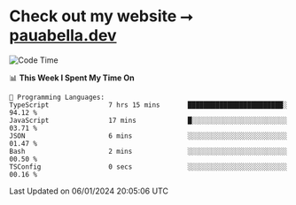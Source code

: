# Check out my website ⭢ [pauabella.dev](https://pauabella.dev)

<!--START_SECTION:waka-->
![Code Time](http://img.shields.io/badge/Code%20Time-2%2C826%20hrs%2030%20mins-blue)

📊 **This Week I Spent My Time On** 

```text
💬 Programming Languages: 
TypeScript               7 hrs 15 mins       ████████████████████████░   94.12 % 
JavaScript               17 mins             █░░░░░░░░░░░░░░░░░░░░░░░░   03.71 % 
JSON                     6 mins              ░░░░░░░░░░░░░░░░░░░░░░░░░   01.47 % 
Bash                     2 mins              ░░░░░░░░░░░░░░░░░░░░░░░░░   00.50 % 
TSConfig                 0 secs              ░░░░░░░░░░░░░░░░░░░░░░░░░   00.16 % 
```


 Last Updated on 06/01/2024 20:05:06 UTC
<!--END_SECTION:waka-->
